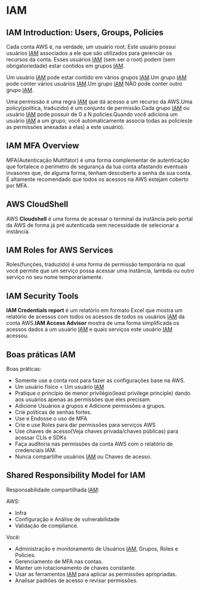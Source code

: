 # IAM

## IAM Introduction: Users, Groups, Policies

Cada conta AWS é, na verdade, um usuário root. Este usuário possui usuários [IAM](https://docs.aws.amazon.com/IAM/latest/UserGuide/introduction.html) associados a ele que são utilizados para gerenciar os recursos da conta. Esses usuários [IAM](https://docs.aws.amazon.com/IAM/latest/UserGuide/introduction.html) (sem ser o root) podem (sem obrigatoriedade) estar contidos em grupos [IAM](https://docs.aws.amazon.com/IAM/latest/UserGuide/introduction.html).

Um usuário [IAM](https://docs.aws.amazon.com/IAM/latest/UserGuide/introduction.html) pode estar contido em vários grupos [IAM](https://docs.aws.amazon.com/IAM/latest/UserGuide/introduction.html).Um grupo [IAM](https://docs.aws.amazon.com/IAM/latest/UserGuide/introduction.html) pode conter vários usuários [IAM](https://docs.aws.amazon.com/IAM/latest/UserGuide/introduction.html).Um grupo [IAM](https://docs.aws.amazon.com/IAM/latest/UserGuide/introduction.html) NÃO pode conter outro grupo [IAM](https://docs.aws.amazon.com/IAM/latest/UserGuide/introduction.html).

Uma permissão é uma regra [IAM](https://docs.aws.amazon.com/IAM/latest/UserGuide/introduction.html) que dá acesso a um recurso da AWS.Uma policy(política, traduzido) é um conjunto de permissão.Cada grupo [IAM](https://docs.aws.amazon.com/IAM/latest/UserGuide/introduction.html) ou usuário [IAM](https://docs.aws.amazon.com/IAM/latest/UserGuide/introduction.html) pode possuir de 0 a N policies.Quando você adiciona um usuário [IAM](https://docs.aws.amazon.com/IAM/latest/UserGuide/introduction.html) a um grupo, você automaticamente associa todas as policies(e as permissões anexadas a elas) a este usuário).

## IAM MFA Overview

MFA(Autenticação Multifator) é uma forma complementar de autenticação que fortalece o perímetro de segurança da tua conta afastando eventuais invasores que, de alguma forma, tenham descoberto a senha da sua conta. É altamente recomendado que todos os acessos na AWS estejam coberto por MFA.

## AWS CloudShell

AWS **Cloudshell** é uma forma de acessar o terminal da instância pelo portal da AWS de forma já pré autenticada sem necessidade de selecionar a instância.

## IAM Roles for AWS Services

Roles(funções, traduzido) é uma forma de permissão temporária no qual você permite que um serviço possa acessar uma instância, lambda ou outro serviço no seu nome temporariamente.

## IAM Security Tools

**IAM Credentials report** é um relatório em formato Excel que mostra um relatório de acessos com todos os acessos de todos os usuários [IAM](https://docs.aws.amazon.com/IAM/latest/UserGuide/introduction.html) da conta AWS.**IAM Access Advisor** mostra de uma forma simplificada os acessos dados a um usuário [IAM](https://docs.aws.amazon.com/IAM/latest/UserGuide/introduction.html) e quais serviços este usuário [IAM](https://docs.aws.amazon.com/IAM/latest/UserGuide/introduction.html) acessou.

## Boas práticas IAM

Boas práticas:

* Somente use a conta root para fazer as configurações base na AWS.
* Um usuário físico = Um usuário [IAM](https://docs.aws.amazon.com/IAM/latest/UserGuide/introduction.html)
* Pratique o princípio de menor privilégio(least privilege principle) dando aos usuários apenas as permissões que eles precisam.
* Adicione Usuários a grupos e Adicione permissões a grupos.
* Crie políticas de senhas fortes.
* Use e Endosse o uso de MFA
* Crie e use Roles para dar permissões para serviços AWS
* Use chaves de acesso(Veja chaves privada/chaves públicas) para acessar CLIs e SDKs
* Faça auditoria nas permissões da conta AWS com o relatório de credenciais IAM.
* Nunca compartilhe usuários [IAM](https://docs.aws.amazon.com/IAM/latest/UserGuide/introduction.html) ou Chaves de acesso.

## Shared Responsibility Model for IAM

Responsabilidade compartilhada [IAM](https://docs.aws.amazon.com/IAM/latest/UserGuide/introduction.html):

AWS:

* Infra
* Configuração e Análise de vulnerabilidade
* Validação de compliance.

Você:

* Administração e monitoramento de Usuários [IAM](https://docs.aws.amazon.com/IAM/latest/UserGuide/introduction.html), Grupos, Roles e Policies.
* Gerenciamento de MFA nas contas.
* Manter um rotacionamento de chaves constante.
* Usar as ferramentos [IAM](https://docs.aws.amazon.com/IAM/latest/UserGuide/introduction.html) para aplicar as permissões apropriadas.
* Analisar padrões de acesso e revisar permissões.